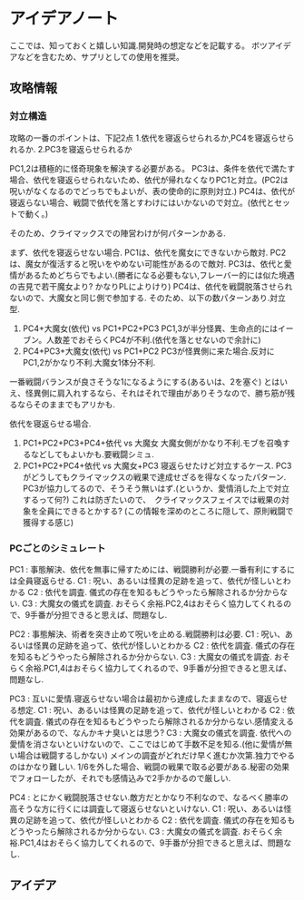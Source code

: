 # アイデアノート

ここでは、知っておくと嬉しい知識.開発時の想定などを記載する。
ボツアイデアなどを含むため、サプリとしての使用を推奨。

## 攻略情報

### 対立構造

攻略の一番のポイントは、下記2点
1.依代を寝返らせられるか,PC4を寝返らせられるか.
2.PC3を寝返らせられるか

PC1,2は積極的に怪奇現象を解決する必要がある。
PC3は、条件を依代で満たす場合、依代を寝返らせられないため、依代が帰れなくなりPC1と対立。(PC2は呪いがなくなるのでどっちでもよいが、表の使命的に原則対立.)
PC4は、依代が寝返らない場合、戦闘で依代を落とすわけにはいかないので対立。(依代とセットで動く。)

そのため、クライマックスでの陣営わけが何パターンかある.

まず、依代を寝返らせない場合.
	PC1は、依代を魔女にできないから敵対.
	PC2は、魔女が復活すると呪いをやめない可能性があるので敵対.
	PC3は、依代と愛情があるためどちらでもよい.(勝者になる必要もない,フレーバー的には似た境遇の吉見で若干魔女より? かなりPLによりけり)
	PC4は、依代を戦闘脱落させられないので、大魔女と同じ側で参加する.
そのため、以下の数パターンあり.対立型.
1. PC4+大魔女(依代) vs PC1+PC2+PC3
	PC1,3が半分怪異、生命点的にはイーブン。人数差でおそらくPC4が不利.(依代を落とせないので余計に)
2. PC4+PC3+大魔女(依代) vs PC1+PC2
	PC3が怪異側に来た場合.反対にPC1,2がかなり不利.大魔女1体分不利.

一番戦闘バランスが良さそうな1になるようにする(あるいは、2を塞ぐ)
とはいえ、怪異側に肩入れするなら、それはそれで理由がありそうなので、勝ち筋が残るならそのままでもアリかも.

依代を寝返らせる場合.
1. PC1+PC2+PC3+PC4+依代 vs 大魔女
	大魔女側がかなり不利.モブを召喚するなどしてもよいかも.要戦闘シミュ.
2. PC1+PC2+PC4+依代 vs 大魔女+PC3
	寝返らせたけど対立するケース.
	PC3がどうしてもクライマックスの戦果で達成せざるを得なくなったパターン.
	PC3が協力してるので、そうそう無いはず.(というか、愛情消した上で対立するって何?)
	これは防ぎたいので、　クライマックスフェイスでは戦果の対象を全員にできるとかする? (この情報を深めのところに隠して、原則戦闘で獲得する感じ)

### PCごとのシミュレート

PC1 : 事態解決、依代を無事に帰すためには、戦闘勝利が必要.一番有利にするには全員寝返らせる.
	C1 : 呪い、あるいは怪異の足跡を追って、依代が怪しいとわかる
	C2 : 依代を調査. 儀式の存在を知るもどうやったら解除されるか分からない.
	C3 : 大魔女の儀式を調査. 
おそらく余裕.PC2,4はおそらく協力してくれるので、9手番が分担できると思えば、問題なし.

PC2 : 事態解決、術者を突き止めて呪いを止める.戦闘勝利は必要.
	C1 : 呪い、あるいは怪異の足跡を追って、依代が怪しいとわかる
	C2 : 依代を調査. 儀式の存在を知るもどうやったら解除されるか分からない.
	C3 : 大魔女の儀式を調査. 
おそらく余裕.PC1,4はおそらく協力してくれるので、9手番が分担できると思えば、問題なし.

PC3 : 互いに愛情.寝返らせない場合は最初から達成したままなので、寝返らせる想定.
	C1 : 呪い、あるいは怪異の足跡を追って、依代が怪しいとわかる
	C2 : 依代を調査. 儀式の存在を知るもどうやったら解除されるか分からない.感情変える効果があるので、なんかキナ臭いとは思う?
	C3 : 大魔女の儀式を調査. 依代への愛情を消さないといけないので、ここではじめて手数不足を知る.(他に愛情が無い場合は戦闘するしかない)
メインの調査がどれだけ早く進むか次第.独力でやるのはかなり難しい.
1/6を外した場合、戦闘の戦果で取る必要がある.秘密の効果でフォローしたが、それでも感情込みで2手かかるので厳しい.

PC4 : とにかく戦闘脱落させない.敵方だとかなり不利なので、なるべく勝率の高そうな方に行くには調査して寝返らせないといけない.
	C1 : 呪い、あるいは怪異の足跡を追って、依代が怪しいとわかる
	C2 : 依代を調査. 儀式の存在を知るもどうやったら解除されるか分からない.
	C3 : 大魔女の儀式を調査. 
おそらく余裕.PC1,4はおそらく協力してくれるので、9手番が分担できると思えば、問題なし.


## アイデア
